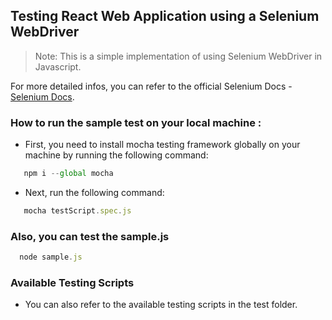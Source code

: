 ## Testing React Web Application using a Selenium WebDriver

> Note: This is a simple implementation of using Selenium WebDriver in Javascript.

For more detailed infos, you can refer to the official Selenium Docs - [Selenium Docs](https://www.selenium.dev/).

### How to run the sample test on your local machine :

- First, you need to install mocha testing framework globally on your machine by running the following command:

```js
   npm i --global mocha
```

- Next, run the following command:

```js
   mocha testScript.spec.js
```

### Also, you can test the sample.js

```js
  node sample.js
```

### Available Testing Scripts

- You can also refer to the available testing scripts in the test folder.
